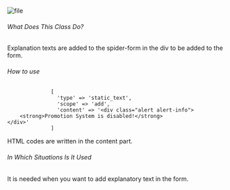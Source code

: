 ![file](https://s3.eu-central-1.amazonaws.com/static.testbank.az/uploads/files/15-1618904281-ok-image.png)

###### What Does This Class Do?

Explanation texts are added to the spider-form in the div to be added to the form.

###### How to use

```
              [
                'type' => 'static_text',
                'scope' => 'add',
                'content' => '<div class="alert alert-info">
    <strong>Promotion System is disabled!</strong>
</div>'
              ]
```

HTML codes are written in the content part.

###### In Which Situations Is It Used

It is needed when you want to add explanatory text in the form.





